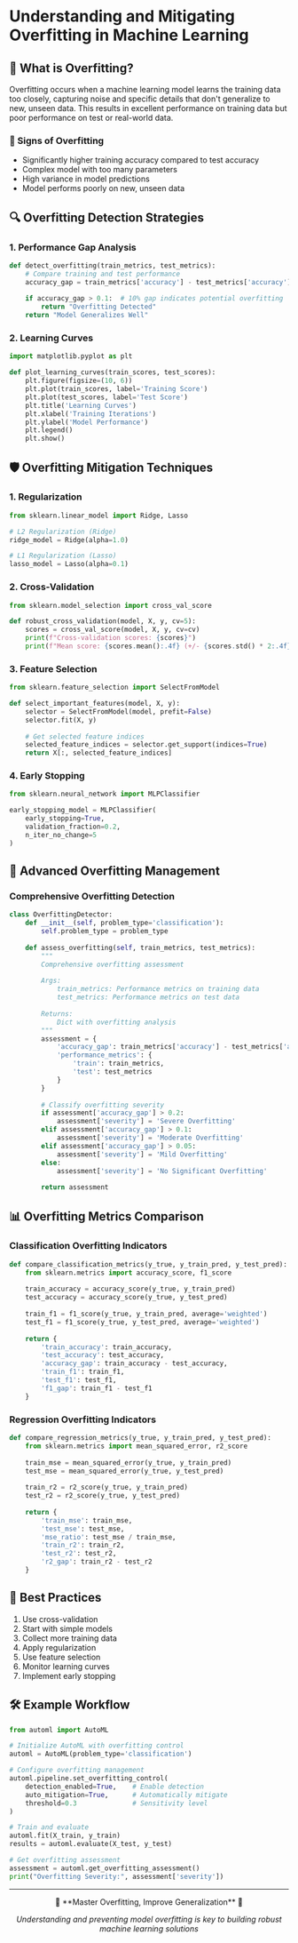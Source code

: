 # Understanding and Mitigating Overfitting in Machine Learning

## 🎯 What is Overfitting?

Overfitting occurs when a machine learning model learns the training data too closely, capturing noise and specific details that don't generalize to new, unseen data. This results in excellent performance on training data but poor performance on test or real-world data.

### 🚨 Signs of Overfitting
- Significantly higher training accuracy compared to test accuracy
- Complex model with too many parameters
- High variance in model predictions
- Model performs poorly on new, unseen data

## 🔍 Overfitting Detection Strategies

### 1. Performance Gap Analysis
```python
def detect_overfitting(train_metrics, test_metrics):
    # Compare training and test performance
    accuracy_gap = train_metrics['accuracy'] - test_metrics['accuracy']
    
    if accuracy_gap > 0.1:  # 10% gap indicates potential overfitting
        return "Overfitting Detected"
    return "Model Generalizes Well"
```

### 2. Learning Curves
```python
import matplotlib.pyplot as plt

def plot_learning_curves(train_scores, test_scores):
    plt.figure(figsize=(10, 6))
    plt.plot(train_scores, label='Training Score')
    plt.plot(test_scores, label='Test Score')
    plt.title('Learning Curves')
    plt.xlabel('Training Iterations')
    plt.ylabel('Model Performance')
    plt.legend()
    plt.show()
```

## 🛡️ Overfitting Mitigation Techniques

### 1. Regularization
```python
from sklearn.linear_model import Ridge, Lasso

# L2 Regularization (Ridge)
ridge_model = Ridge(alpha=1.0)

# L1 Regularization (Lasso)
lasso_model = Lasso(alpha=0.1)
```

### 2. Cross-Validation
```python
from sklearn.model_selection import cross_val_score

def robust_cross_validation(model, X, y, cv=5):
    scores = cross_val_score(model, X, y, cv=cv)
    print(f"Cross-validation scores: {scores}")
    print(f"Mean score: {scores.mean():.4f} (+/- {scores.std() * 2:.4f})")
```

### 3. Feature Selection
```python
from sklearn.feature_selection import SelectFromModel

def select_important_features(model, X, y):
    selector = SelectFromModel(model, prefit=False)
    selector.fit(X, y)
    
    # Get selected feature indices
    selected_feature_indices = selector.get_support(indices=True)
    return X[:, selected_feature_indices]
```

### 4. Early Stopping
```python
from sklearn.neural_network import MLPClassifier

early_stopping_model = MLPClassifier(
    early_stopping=True,
    validation_fraction=0.2,
    n_iter_no_change=5
)
```

## 🧠 Advanced Overfitting Management

### Comprehensive Overfitting Detection
```python
class OverfittingDetector:
    def __init__(self, problem_type='classification'):
        self.problem_type = problem_type
    
    def assess_overfitting(self, train_metrics, test_metrics):
        """
        Comprehensive overfitting assessment
        
        Args:
            train_metrics: Performance metrics on training data
            test_metrics: Performance metrics on test data
        
        Returns:
            Dict with overfitting analysis
        """
        assessment = {
            'accuracy_gap': train_metrics['accuracy'] - test_metrics['accuracy'],
            'performance_metrics': {
                'train': train_metrics,
                'test': test_metrics
            }
        }
        
        # Classify overfitting severity
        if assessment['accuracy_gap'] > 0.2:
            assessment['severity'] = 'Severe Overfitting'
        elif assessment['accuracy_gap'] > 0.1:
            assessment['severity'] = 'Moderate Overfitting'
        elif assessment['accuracy_gap'] > 0.05:
            assessment['severity'] = 'Mild Overfitting'
        else:
            assessment['severity'] = 'No Significant Overfitting'
        
        return assessment
```

## 📊 Overfitting Metrics Comparison

### Classification Overfitting Indicators
```python
def compare_classification_metrics(y_true, y_train_pred, y_test_pred):
    from sklearn.metrics import accuracy_score, f1_score
    
    train_accuracy = accuracy_score(y_true, y_train_pred)
    test_accuracy = accuracy_score(y_true, y_test_pred)
    
    train_f1 = f1_score(y_true, y_train_pred, average='weighted')
    test_f1 = f1_score(y_true, y_test_pred, average='weighted')
    
    return {
        'train_accuracy': train_accuracy,
        'test_accuracy': test_accuracy,
        'accuracy_gap': train_accuracy - test_accuracy,
        'train_f1': train_f1,
        'test_f1': test_f1,
        'f1_gap': train_f1 - test_f1
    }
```

### Regression Overfitting Indicators
```python
def compare_regression_metrics(y_true, y_train_pred, y_test_pred):
    from sklearn.metrics import mean_squared_error, r2_score
    
    train_mse = mean_squared_error(y_true, y_train_pred)
    test_mse = mean_squared_error(y_true, y_test_pred)
    
    train_r2 = r2_score(y_true, y_train_pred)
    test_r2 = r2_score(y_true, y_test_pred)
    
    return {
        'train_mse': train_mse,
        'test_mse': test_mse,
        'mse_ratio': test_mse / train_mse,
        'train_r2': train_r2,
        'test_r2': test_r2,
        'r2_gap': train_r2 - test_r2
    }
```

## 🚀 Best Practices

1. Use cross-validation
2. Start with simple models
3. Collect more training data
4. Apply regularization
5. Use feature selection
6. Monitor learning curves
7. Implement early stopping

## 🛠️ Example Workflow
```python
from automl import AutoML

# Initialize AutoML with overfitting control
automl = AutoML(problem_type='classification')

# Configure overfitting management
automl.pipeline.set_overfitting_control(
    detection_enabled=True,    # Enable detection
    auto_mitigation=True,      # Automatically mitigate
    threshold=0.3              # Sensitivity level
)

# Train and evaluate
automl.fit(X_train, y_train)
results = automl.evaluate(X_test, y_test)

# Get overfitting assessment
assessment = automl.get_overfitting_assessment()
print("Overfitting Severity:", assessment['severity'])
```

---

<div align="center">
🧠 **Master Overfitting, Improve Generalization** 🚀

*Understanding and preventing model overfitting is key to building robust machine learning solutions*
</div>